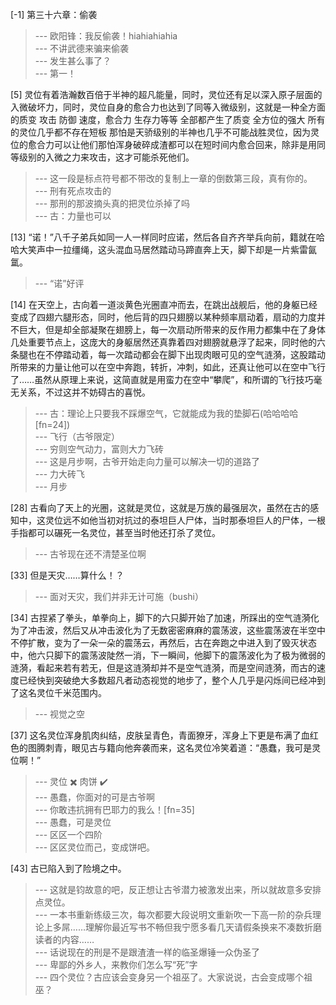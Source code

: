 
[-1] 第三十六章：偷袭
>--- 欧阳锋：我反偷袭！hiahiahiahia<br>
>--- 不讲武德来骗来偷袭<br>
>--- 发生甚么事了？<br>
>--- 第一！<br>

[5] 灵位有着浩瀚数百倍于半神的超凡能量，同时，灵位还有足以深入原子层面的入微破坏力，同时，灵位自身的愈合力也达到了同等入微级别，这就是一种全方面的质变 攻击 防御 速度，愈合力 生存力等等 全部都产生了质变 全方位的强大 所有的灵位几乎都不存在短板 那怕是天骄级别的半神也几乎不可能战胜灵位，因为灵位的愈合力可以让他们那怕浑身破碎成渣都可以在短时间内愈合回来，除非是用同等级别的入微之力来攻击，这才可能杀死他们。
>--- 这一段是标点符号都不带改的复制上一章的倒数第三段，真有你的。<br>
>--- 刑有死点攻击的<br>
>--- 那刑的那波摘头真的把灵位杀掉了吗<br>
>--- 古：力量也可以<br>

[13] “诺！”八千子弟兵如同一人一样同时应诺，然后各自齐齐举兵向前，籍就在哈哈大笑声中一拉缰绳，这头混血马居然踏动马蹄直奔上天，脚下却是一片紫雷氤氲。
>--- “诺”好评<br>

[14] 在天空上，古向着一道淡黄色光圈直冲而去，在跳出战舰后，他的身躯已经变成了四翅六腿形态，同时，他后背的四只翅膀以某种频率扇动着，扇动的力度并不巨大，但是却全部凝聚在翅膀上，每一次扇动所带来的反作用力都集中在了身体几处重要节点上，这庞大的身躯居然还真靠着四对翅膀就悬浮了起来，同时他的六条腿也在不停踏动着，每一次踏动都会在脚下出现肉眼可见的空气涟漪，这股踏动所带来的力量让他可以在空中奔跑，转折，冲刺，如此，还真让他可以在空中飞行了……虽然从原理上来说，这简直就是用蛮力在空中“攀爬”，和所谓的飞行技巧毫无关系，不过这并不妨碍古的喜悦。
>--- 古：理论上只要我不踩爆空气，它就能成为我的垫脚石(哈哈哈哈[fn=24])<br>
>--- 飞行（古爷限定）<br>
>--- 穷则空气动力，富则大力飞砖<br>
>--- 这是月步啊，古爷开始走向力量可以解决一切的道路了<br>
>--- 力大砖飞<br>
>--- 月步<br>

[28] 古看向了天上的光圈，这就是灵位，这就是万族的最强层次，虽然在古的感知中，这灵位远不如他当初对抗过的泰坦巨人尸体，当时那泰坦巨人的尸体，一根手指都可以碾死一名灵位，甚至当时他还打杀了灵位。
>--- 古爷现在还不清楚圣位啊<br>

[33] 但是天灾……算什么！？
>--- 面对天灾，我们并非无计可施（bushi）<br>

[34] 古捏紧了拳头，单拳向上，脚下的六只脚开始了加速，所踩出的空气涟漪化为了冲击波，然后又从冲击波化为了无数密密麻麻的震荡波，这些震荡波在半空中不停扩散，变为了一朵一朵的震荡云，再然后，古在奔跑之中进入到了毁灭状态中，他六只脚下的震荡波陡然一消，下一瞬间，他脚下的震荡波化为了极为微弱的涟漪，看起来若有若无，但是这涟漪却并不是空气涟漪，而是空间涟漪，而古的速度已经快到突破绝大多数超凡者动态视觉的地步了，整个人几乎是闪烁间已经冲到了这名灵位千米范围内。
>--- 视觉之空<br>

[37] 这名灵位浑身肌肉纠结，皮肤呈青色，青面獠牙，浑身上下更是布满了血红色的图腾刺青，眼见古与籍向他奔袭而来，这名灵位冷笑着道：“愚蠢，我可是灵位啊！”
>--- 灵位 ✖️
肉饼 ✔️<br>
>--- 愚蠢，你面对的可是古爷啊<br>
>--- 你敢违抗拥有巴耶力的我么！[fn=35]<br>
>--- 愚蠢，可是灵位<br>
>--- 区区一个四阶<br>
>--- 区区灵位而己，变成饼吧。<br>

[43] 古已陷入到了险境之中。
>--- 这就是钧故意的吧，反正想让古爷潜力被激发出来，所以就故意多安排点灵位。<br>
>--- 一本书重新练级三次，每次都要大段说明文重新吹一下高一阶的杂兵理论上多屌……理解你最近写书不畅但我宁愿多看几天请假条换来不凑数折磨读者的内容……<br>
>--- 话说现在的刑是不是跟渣渣一样的临圣爆锤一众伪圣了<br>
>--- 卑鄙的外乡人，来教你们怎么写“死”字<br>
>--- 四个灵位？古应该会变身另一个祖巫了。大家说说，古会变成哪个祖巫？<br>
